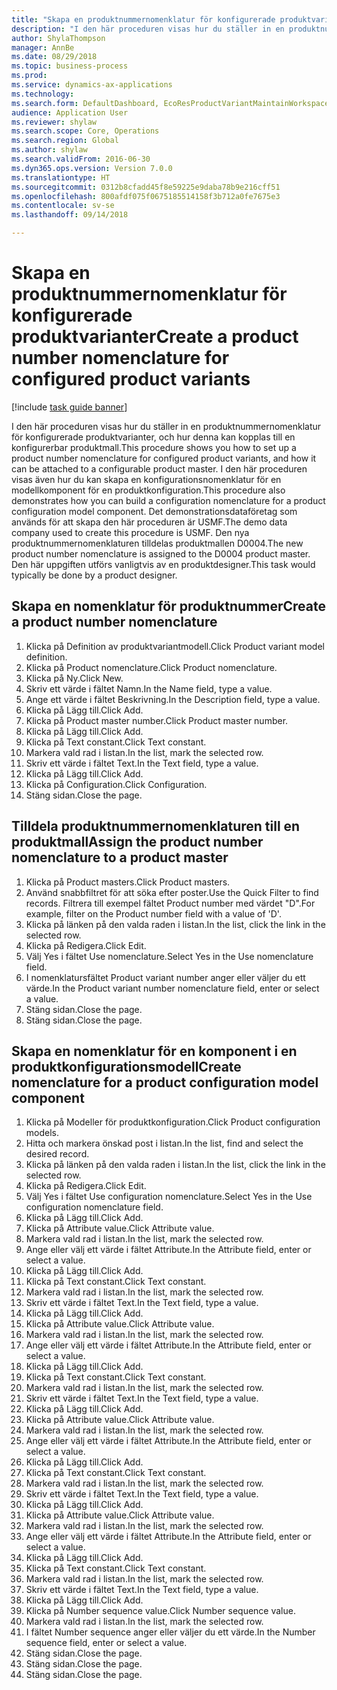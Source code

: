 ```yaml
--- 
title: "Skapa en produktnummernomenklatur för konfigurerade produktvarianter"
description: "I den här proceduren visas hur du ställer in en produktnummernomenklatur för konfigurerade produktvarianter, och hur denna kan kopplas till en konfigurerbar produktmall."
author: ShylaThompson
manager: AnnBe
ms.date: 08/29/2018
ms.topic: business-process
ms.prod: 
ms.service: dynamics-ax-applications
ms.technology: 
ms.search.form: DefaultDashboard, EcoResProductVariantMaintainWorkspace, EcoResNomenclature, EcoResProductListPage, EcoResProductDetails, PCProductConfigurationModelListPage, PCProductConfigurationModelDetails
audience: Application User
ms.reviewer: shylaw
ms.search.scope: Core, Operations
ms.search.region: Global
ms.author: shylaw
ms.search.validFrom: 2016-06-30
ms.dyn365.ops.version: Version 7.0.0
ms.translationtype: HT
ms.sourcegitcommit: 0312b8cfadd45f8e59225e9daba78b9e216cff51
ms.openlocfilehash: 800afdf075f0675185514158f3b712a0fe7675e3
ms.contentlocale: sv-se
ms.lasthandoff: 09/14/2018

---
```

# <a name="create-a-product-number-nomenclature-for-configured-product-variants"></a><span data-ttu-id="fdc75-103">Skapa en produktnummernomenklatur för konfigurerade produktvarianter</span><span class="sxs-lookup"><span data-stu-id="fdc75-103">Create a product number nomenclature for configured product variants</span></span>

[!include [task guide banner](../../includes/task-guide-banner.md)]

<span data-ttu-id="fdc75-104">I den här proceduren visas hur du ställer in en produktnummernomenklatur för konfigurerade produktvarianter, och hur denna kan kopplas till en konfigurerbar produktmall.</span><span class="sxs-lookup"><span data-stu-id="fdc75-104">This procedure shows you how to set up a product number nomenclature for configured product variants, and how it can be attached to a configurable product master.</span></span> <span data-ttu-id="fdc75-105">I den här proceduren visas även hur du kan skapa en konfigurationsnomenklatur för en modellkomponent för en produktkonfiguration.</span><span class="sxs-lookup"><span data-stu-id="fdc75-105">This procedure also demonstrates how you can build a configuration nomenclature for a product configuration model component.</span></span> <span data-ttu-id="fdc75-106">Det demonstrationsdataföretag som används för att skapa den här proceduren är USMF.</span><span class="sxs-lookup"><span data-stu-id="fdc75-106">The demo data company used to create this procedure is USMF.</span></span> <span data-ttu-id="fdc75-107">Den nya produktnummernomenklaturen tilldelas produktmallen D0004.</span><span class="sxs-lookup"><span data-stu-id="fdc75-107">The new product number nomenclature is assigned to the D0004 product master.</span></span> <span data-ttu-id="fdc75-108">Den här uppgiften utförs vanligtvis av en produktdesigner.</span><span class="sxs-lookup"><span data-stu-id="fdc75-108">This task would typically be done by a product designer.</span></span>


## <a name="create-a-product-number-nomenclature"></a><span data-ttu-id="fdc75-109">Skapa en nomenklatur för produktnummer</span><span class="sxs-lookup"><span data-stu-id="fdc75-109">Create a product number nomenclature</span></span>
1. <span data-ttu-id="fdc75-110">Klicka på Definition av produktvariantmodell.</span><span class="sxs-lookup"><span data-stu-id="fdc75-110">Click Product variant model definition.</span></span>
2. <span data-ttu-id="fdc75-111">Klicka på Product nomenclature.</span><span class="sxs-lookup"><span data-stu-id="fdc75-111">Click Product nomenclature.</span></span>
3. <span data-ttu-id="fdc75-112">Klicka på Ny.</span><span class="sxs-lookup"><span data-stu-id="fdc75-112">Click New.</span></span>
4. <span data-ttu-id="fdc75-113">Skriv ett värde i fältet Namn.</span><span class="sxs-lookup"><span data-stu-id="fdc75-113">In the Name field, type a value.</span></span>
5. <span data-ttu-id="fdc75-114">Ange ett värde i fältet Beskrivning.</span><span class="sxs-lookup"><span data-stu-id="fdc75-114">In the Description field, type a value.</span></span>
6. <span data-ttu-id="fdc75-115">Klicka på Lägg till.</span><span class="sxs-lookup"><span data-stu-id="fdc75-115">Click Add.</span></span>
7. <span data-ttu-id="fdc75-116">Klicka på Product master number.</span><span class="sxs-lookup"><span data-stu-id="fdc75-116">Click Product master number.</span></span>
8. <span data-ttu-id="fdc75-117">Klicka på Lägg till.</span><span class="sxs-lookup"><span data-stu-id="fdc75-117">Click Add.</span></span>
9. <span data-ttu-id="fdc75-118">Klicka på Text constant.</span><span class="sxs-lookup"><span data-stu-id="fdc75-118">Click Text constant.</span></span>
10. <span data-ttu-id="fdc75-119">Markera vald rad i listan.</span><span class="sxs-lookup"><span data-stu-id="fdc75-119">In the list, mark the selected row.</span></span>
11. <span data-ttu-id="fdc75-120">Skriv ett värde i fältet Text.</span><span class="sxs-lookup"><span data-stu-id="fdc75-120">In the Text field, type a value.</span></span>
12. <span data-ttu-id="fdc75-121">Klicka på Lägg till.</span><span class="sxs-lookup"><span data-stu-id="fdc75-121">Click Add.</span></span>
13. <span data-ttu-id="fdc75-122">Klicka på Configuration.</span><span class="sxs-lookup"><span data-stu-id="fdc75-122">Click Configuration.</span></span>
14. <span data-ttu-id="fdc75-123">Stäng sidan.</span><span class="sxs-lookup"><span data-stu-id="fdc75-123">Close the page.</span></span>

## <a name="assign-the-product-number-nomenclature-to-a-product-master"></a><span data-ttu-id="fdc75-124">Tilldela produktnummernomenklaturen till en produktmall</span><span class="sxs-lookup"><span data-stu-id="fdc75-124">Assign the product number nomenclature to a product master</span></span>
1. <span data-ttu-id="fdc75-125">Klicka på Product masters.</span><span class="sxs-lookup"><span data-stu-id="fdc75-125">Click Product masters.</span></span>
2. <span data-ttu-id="fdc75-126">Använd snabbfiltret för att söka efter poster.</span><span class="sxs-lookup"><span data-stu-id="fdc75-126">Use the Quick Filter to find records.</span></span> <span data-ttu-id="fdc75-127">Filtrera till exempel fältet Product number med värdet "D".</span><span class="sxs-lookup"><span data-stu-id="fdc75-127">For example, filter on the Product number field with a value of 'D'.</span></span>
3. <span data-ttu-id="fdc75-128">Klicka på länken på den valda raden i listan.</span><span class="sxs-lookup"><span data-stu-id="fdc75-128">In the list, click the link in the selected row.</span></span>
4. <span data-ttu-id="fdc75-129">Klicka på Redigera.</span><span class="sxs-lookup"><span data-stu-id="fdc75-129">Click Edit.</span></span>
5. <span data-ttu-id="fdc75-130">Välj Yes i fältet Use nomenclature.</span><span class="sxs-lookup"><span data-stu-id="fdc75-130">Select Yes in the Use nomenclature field.</span></span>
6. <span data-ttu-id="fdc75-131">I nomenklatursfältet Product variant number anger eller väljer du ett värde.</span><span class="sxs-lookup"><span data-stu-id="fdc75-131">In the Product variant number nomenclature field, enter or select a value.</span></span>
7. <span data-ttu-id="fdc75-132">Stäng sidan.</span><span class="sxs-lookup"><span data-stu-id="fdc75-132">Close the page.</span></span>
8. <span data-ttu-id="fdc75-133">Stäng sidan.</span><span class="sxs-lookup"><span data-stu-id="fdc75-133">Close the page.</span></span>

## <a name="create-nomenclature-for-a-product-configuration-model-component"></a><span data-ttu-id="fdc75-134">Skapa en nomenklatur för en komponent i en produktkonfigurationsmodell</span><span class="sxs-lookup"><span data-stu-id="fdc75-134">Create nomenclature for a product configuration model component</span></span>
1. <span data-ttu-id="fdc75-135">Klicka på Modeller för produktkonfiguration.</span><span class="sxs-lookup"><span data-stu-id="fdc75-135">Click Product configuration models.</span></span>
2. <span data-ttu-id="fdc75-136">Hitta och markera önskad post i listan.</span><span class="sxs-lookup"><span data-stu-id="fdc75-136">In the list, find and select the desired record.</span></span>
3. <span data-ttu-id="fdc75-137">Klicka på länken på den valda raden i listan.</span><span class="sxs-lookup"><span data-stu-id="fdc75-137">In the list, click the link in the selected row.</span></span>
4. <span data-ttu-id="fdc75-138">Klicka på Redigera.</span><span class="sxs-lookup"><span data-stu-id="fdc75-138">Click Edit.</span></span>
5. <span data-ttu-id="fdc75-139">Välj Yes i fältet Use configuration nomenclature.</span><span class="sxs-lookup"><span data-stu-id="fdc75-139">Select Yes in the Use configuration nomenclature field.</span></span>
6. <span data-ttu-id="fdc75-140">Klicka på Lägg till.</span><span class="sxs-lookup"><span data-stu-id="fdc75-140">Click Add.</span></span>
7. <span data-ttu-id="fdc75-141">Klicka på Attribute value.</span><span class="sxs-lookup"><span data-stu-id="fdc75-141">Click Attribute value.</span></span>
8. <span data-ttu-id="fdc75-142">Markera vald rad i listan.</span><span class="sxs-lookup"><span data-stu-id="fdc75-142">In the list, mark the selected row.</span></span>
9. <span data-ttu-id="fdc75-143">Ange eller välj ett värde i fältet Attribute.</span><span class="sxs-lookup"><span data-stu-id="fdc75-143">In the Attribute field, enter or select a value.</span></span>
10. <span data-ttu-id="fdc75-144">Klicka på Lägg till.</span><span class="sxs-lookup"><span data-stu-id="fdc75-144">Click Add.</span></span>
11. <span data-ttu-id="fdc75-145">Klicka på Text constant.</span><span class="sxs-lookup"><span data-stu-id="fdc75-145">Click Text constant.</span></span>
12. <span data-ttu-id="fdc75-146">Markera vald rad i listan.</span><span class="sxs-lookup"><span data-stu-id="fdc75-146">In the list, mark the selected row.</span></span>
13. <span data-ttu-id="fdc75-147">Skriv ett värde i fältet Text.</span><span class="sxs-lookup"><span data-stu-id="fdc75-147">In the Text field, type a value.</span></span>
14. <span data-ttu-id="fdc75-148">Klicka på Lägg till.</span><span class="sxs-lookup"><span data-stu-id="fdc75-148">Click Add.</span></span>
15. <span data-ttu-id="fdc75-149">Klicka på Attribute value.</span><span class="sxs-lookup"><span data-stu-id="fdc75-149">Click Attribute value.</span></span>
16. <span data-ttu-id="fdc75-150">Markera vald rad i listan.</span><span class="sxs-lookup"><span data-stu-id="fdc75-150">In the list, mark the selected row.</span></span>
17. <span data-ttu-id="fdc75-151">Ange eller välj ett värde i fältet Attribute.</span><span class="sxs-lookup"><span data-stu-id="fdc75-151">In the Attribute field, enter or select a value.</span></span>
18. <span data-ttu-id="fdc75-152">Klicka på Lägg till.</span><span class="sxs-lookup"><span data-stu-id="fdc75-152">Click Add.</span></span>
19. <span data-ttu-id="fdc75-153">Klicka på Text constant.</span><span class="sxs-lookup"><span data-stu-id="fdc75-153">Click Text constant.</span></span>
20. <span data-ttu-id="fdc75-154">Markera vald rad i listan.</span><span class="sxs-lookup"><span data-stu-id="fdc75-154">In the list, mark the selected row.</span></span>
21. <span data-ttu-id="fdc75-155">Skriv ett värde i fältet Text.</span><span class="sxs-lookup"><span data-stu-id="fdc75-155">In the Text field, type a value.</span></span>
22. <span data-ttu-id="fdc75-156">Klicka på Lägg till.</span><span class="sxs-lookup"><span data-stu-id="fdc75-156">Click Add.</span></span>
23. <span data-ttu-id="fdc75-157">Klicka på Attribute value.</span><span class="sxs-lookup"><span data-stu-id="fdc75-157">Click Attribute value.</span></span>
24. <span data-ttu-id="fdc75-158">Markera vald rad i listan.</span><span class="sxs-lookup"><span data-stu-id="fdc75-158">In the list, mark the selected row.</span></span>
25. <span data-ttu-id="fdc75-159">Ange eller välj ett värde i fältet Attribute.</span><span class="sxs-lookup"><span data-stu-id="fdc75-159">In the Attribute field, enter or select a value.</span></span>
26. <span data-ttu-id="fdc75-160">Klicka på Lägg till.</span><span class="sxs-lookup"><span data-stu-id="fdc75-160">Click Add.</span></span>
27. <span data-ttu-id="fdc75-161">Klicka på Text constant.</span><span class="sxs-lookup"><span data-stu-id="fdc75-161">Click Text constant.</span></span>
28. <span data-ttu-id="fdc75-162">Markera vald rad i listan.</span><span class="sxs-lookup"><span data-stu-id="fdc75-162">In the list, mark the selected row.</span></span>
29. <span data-ttu-id="fdc75-163">Skriv ett värde i fältet Text.</span><span class="sxs-lookup"><span data-stu-id="fdc75-163">In the Text field, type a value.</span></span>
30. <span data-ttu-id="fdc75-164">Klicka på Lägg till.</span><span class="sxs-lookup"><span data-stu-id="fdc75-164">Click Add.</span></span>
31. <span data-ttu-id="fdc75-165">Klicka på Attribute value.</span><span class="sxs-lookup"><span data-stu-id="fdc75-165">Click Attribute value.</span></span>
32. <span data-ttu-id="fdc75-166">Markera vald rad i listan.</span><span class="sxs-lookup"><span data-stu-id="fdc75-166">In the list, mark the selected row.</span></span>
33. <span data-ttu-id="fdc75-167">Ange eller välj ett värde i fältet Attribute.</span><span class="sxs-lookup"><span data-stu-id="fdc75-167">In the Attribute field, enter or select a value.</span></span>
34. <span data-ttu-id="fdc75-168">Klicka på Lägg till.</span><span class="sxs-lookup"><span data-stu-id="fdc75-168">Click Add.</span></span>
35. <span data-ttu-id="fdc75-169">Klicka på Text constant.</span><span class="sxs-lookup"><span data-stu-id="fdc75-169">Click Text constant.</span></span>
36. <span data-ttu-id="fdc75-170">Markera vald rad i listan.</span><span class="sxs-lookup"><span data-stu-id="fdc75-170">In the list, mark the selected row.</span></span>
37. <span data-ttu-id="fdc75-171">Skriv ett värde i fältet Text.</span><span class="sxs-lookup"><span data-stu-id="fdc75-171">In the Text field, type a value.</span></span>
38. <span data-ttu-id="fdc75-172">Klicka på Lägg till.</span><span class="sxs-lookup"><span data-stu-id="fdc75-172">Click Add.</span></span>
39. <span data-ttu-id="fdc75-173">Klicka på Number sequence value.</span><span class="sxs-lookup"><span data-stu-id="fdc75-173">Click Number sequence value.</span></span>
40. <span data-ttu-id="fdc75-174">Markera vald rad i listan.</span><span class="sxs-lookup"><span data-stu-id="fdc75-174">In the list, mark the selected row.</span></span>
41. <span data-ttu-id="fdc75-175">I fältet Number sequence anger eller väljer du ett värde.</span><span class="sxs-lookup"><span data-stu-id="fdc75-175">In the Number sequence field, enter or select a value.</span></span>
42. <span data-ttu-id="fdc75-176">Stäng sidan.</span><span class="sxs-lookup"><span data-stu-id="fdc75-176">Close the page.</span></span>
43. <span data-ttu-id="fdc75-177">Stäng sidan.</span><span class="sxs-lookup"><span data-stu-id="fdc75-177">Close the page.</span></span>
44. <span data-ttu-id="fdc75-178">Stäng sidan.</span><span class="sxs-lookup"><span data-stu-id="fdc75-178">Close the page.</span></span>


